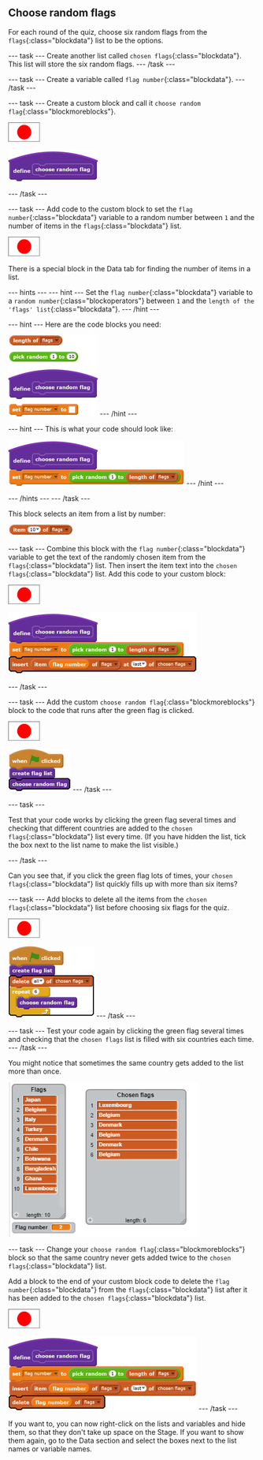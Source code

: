 ## Choose random flags

For each round of the quiz, choose six random flags from the `flags`{:class="blockdata"} list to be the options.

--- task ---
Create another list called `chosen flags`{:class="blockdata"}. This list will store the six random flags.
--- /task ---

--- task ---
Create a variable called `flag number`{:class="blockdata"}.
--- /task ---

--- task ---
Create a custom block and call it `choose random flag`{:class="blockmoreblocks"}.

![Flag sprite](images/flag-sprite.png)

![blocks_1545218478_0597425](images/blocks_1545218478_0597425.png)

--- /task ---

--- task ---
Add code to the custom block to set the `flag number`{:class="blockdata"} variable to a random number between `1` and the number of items in the `flags`{:class="blockdata"} list.

![Flag sprite](images/flag-sprite.png)

There is a special block in the Data tab for finding the number of items in a list.

--- hints ---
--- hint ---
Set the `flag number`{:class="blockdata"} variable to a `random number`{:class="blockoperators"} between `1` and the `length of the 'flags' list`{:class="blockdata"}.
--- /hint ---

--- hint ---
Here are the code blocks you need:

![blocks_1545218479_1243653](images/blocks_1545218479_1243653.png)
--- /hint ---

--- hint ---
This is what your code should look like:

![blocks_1545218480_1906664](images/blocks_1545218480_1906664.png)
--- /hint ---

--- /hints ---
--- /task ---

This block selects an item from a list by number:

![blocks_1545218481_3080678](images/blocks_1545218481_3080678.png)

--- task ---
Combine this block with the `flag number`{:class="blockdata"} variable to get the text of the randomly chosen item from the `flags`{:class="blockdata"} list. Then insert the item text into the `chosen flags`{:class="blockdata"} list. Add this code to your custom block:

![Flag sprite](images/flag-sprite.png)

![blocks_1545218482_4025342](images/blocks_1545218482_4025342.png)

--- /task ---

--- task ---
Add the custom `choose random flag`{:class="blockmoreblocks"} block to the code that runs after the green flag is clicked.

![Flag sprite](images/flag-sprite.png)

![blocks_1545218483_497608](images/blocks_1545218483_497608.png)
--- /task ---

--- task ---

Test that your code works by clicking the green flag several times and checking that different countries are added to the `chosen flags`{:class="blockdata"} list every time. (If you have hidden the list, tick the box next to the list name to make the list visible.)

--- /task ---

Can you see that, if you click the green flag lots of times, your `chosen flags`{:class="blockdata"} list quickly fills up with more than six items?

--- task ---
Add blocks to delete all the items from the `chosen flags`{:class="blockdata"} list before choosing six flags for the quiz.

![Flag sprite](images/flag-sprite.png)

![blocks_1545218484_5571241](images/blocks_1545218484_5571241.png)
--- /task ---


--- task ---
Test your code again by clicking the green flag several times and checking that the `chosen flags` list is filled with six countries each time.
--- /task ---

You might notice that sometimes the same country gets added to the list more than once.

![Duplicate countries](images/duplicate-countries.png)

--- task ---
Change your `choose random flag`{:class="blockmoreblocks"} block so that the same country never gets added twice to the `chosen flags`{:class="blockdata"} list.

Add a block to the end of your custom block code to delete the `flag number`{:class="blockdata"} from the `flags`{:class="blockdata"} list after it has been added to the `chosen flags`{:class="blockdata"} list.

![Flag sprite](images/flag-sprite.png)

![blocks_1545218485_6873522](images/blocks_1545218485_6873522.png)
--- /task ---

If you want to, you can now right-click on the lists and variables and hide them, so that they don't take up space on the Stage. If you want to show them again, go to the Data section and select the boxes next to the list names or variable names.
